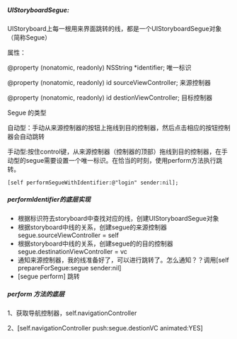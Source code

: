 ##### UIStoryboardSegue:

UIStoryboard上每一根用来界面跳转的线，都是一个UIStoryboardSegue对象（简称Segue）

属性：

@property \(nonatomic, readonly\) NSString \*identifier;  唯一标识

@property \(nonatomic, readonly\) id sourceViewController;   来源控制器

@property \(nonatomic, readonly\) id destionViewController;   目标控制器

Segue 的类型

自动型：手动从来源控制器的按钮上拖线到目的控制器，然后点击相应的按钮控制器会自动跳转

手动型:按住control键，从来源控制器（控制器的顶部）拖线到目的控制器，在手动型的segue需要设置一个唯一标识。在恰当的时刻，使用perform方法执行跳转。

```
[self performSegueWithIdentifier:@"login" sender:nil];
```

##### performIdentifier的底层实现

* 根据标识符去storyboard中查找对应的线，创建UIStoryboardSegue对象
* 根据storyboard中线的关系，创建segue的来源控制器 segue.sourceViewController = self
* 根据storyboard中线的关系，创建segue的的目的控制器 segue.destinationViewController = vc
* 通知来源控制器，我的线准备好了，可以进行跳转了。怎么通知？？调用\[self prepareForSegue:segue sender:nil\]
* \[segue perform\] 跳转

##### perform 方法的底层

1、获取导航控制器，self.navigationController

2、\[self.navigationController push:segue.destionVC animated:YES\]

